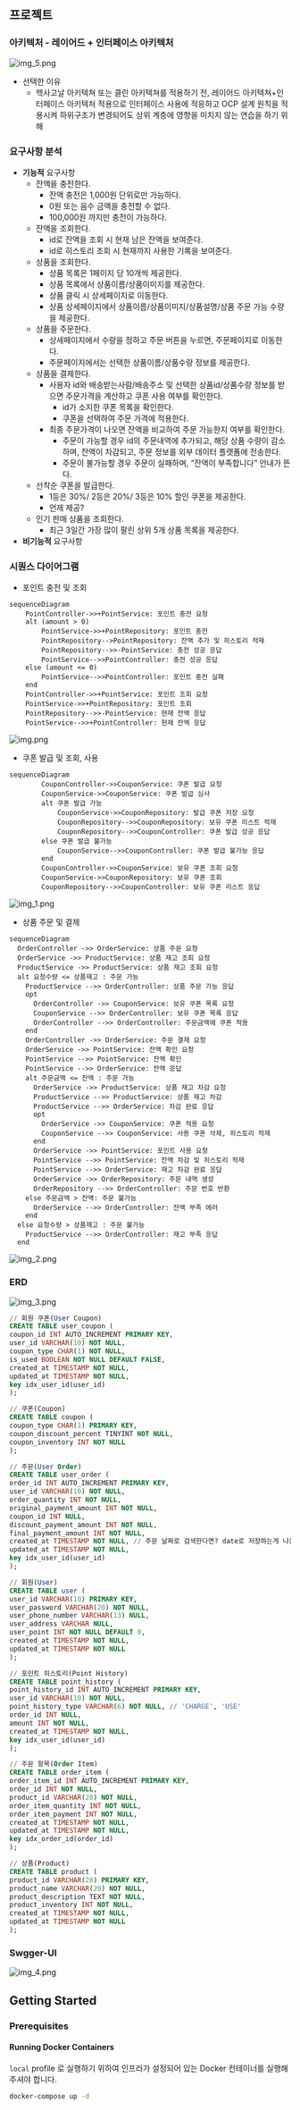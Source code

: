 ## 프로젝트
### 아키텍처 - 레이어드 + 인터페이스 아키텍처
![img_5.png](img_5.png)
- 선택한 이유
    - 헥사고날 아키텍쳐 또는 클린 아키텍쳐를 적용하기 전, 레이어드 아키텍쳐+인터페이스 아키텍처 적용으로 인터페이스 사용에 적응하고 OCP 설계 원칙을 적용시켜 하위구조가 변경되어도 상위 계층에 영향을 미치지 않는 연습을 하기 위해
### 요구사항 분석
- **기능적** 요구사항
    - 잔액을 충전한다.
        - 잔액 충전은 1,000원 단위로만 가능하다.
        - 0원 또는 음수 금액을 충전할 수 없다.
        - 100,000원 까지만 충전이 가능하다.
    - 잔액을 조회한다.
        - id로 잔액을 조회 시 현재 남은 잔액을 보여준다.
        - id로 히스토리 조회 시 현재까지 사용한 기록을 보여준다.
    - 상품을 조회한다.
        - 상품 목록은 1페이지 당 10개씩 제공한다.
        - 상품 목록에서 상품이름/상품이미지를 제공한다.
        - 상품 클릭 시 상세페이지로 이동한다.
        - 상품 상세페이지에서 상품이름/상품이미지/상품설명/상품 주문 가능 수량을 제공한다.
    - 상품을 주문한다.
        - 상세페이지에서 수량을 정하고 주문 버튼을 누르면, 주문페이지로 이동한다.
        - 주문페이지에서는 선택한 상품이름/상품수량 정보를 제공한다.
    - 상품을 결제한다.
        - 사용자 id와 배송받는사람/배송주소 및 선택한 상품id/상품수량 정보를 받으면 주문가격을 계산하고 쿠폰 사용 여부를 확인한다.
            - id가 소지한 쿠폰 목록을 확인한다.
            - 쿠폰을 선택하여 주문 가격에 적용한다.
        - 최종 주문가격이 나오면 잔액을 비교하여 주문 가능한지 여부를 확인한다.
            - 주문이 가능할 경우 id의 주문내역에 추가되고, 해당 상품 수량이 감소하며, 잔액이 차감되고, 주문 정보를 외부 데이터 플랫폼에 전송한다.
            - 주문이 불가능할 경우 주문이 실패하며, “잔액이 부족합니다” 안내가 뜬다.
    - 선착순 쿠폰을 발급한다.
        - 1등은 30%/ 2등은 20%/ 3등은 10% 할인 쿠폰을 제공한다.
        - 언제 제공?
    - 인기 판매 상품을 조회한다.
        - 최근 3일간 가장 많이 팔린 상위 5개 상품 목록을 제공한다.
- **비기능적** 요구사항

### 시퀀스 다이어그램
- 포인트 충전 및 조회
```mermaid
sequenceDiagram
    PointController->>+PointService: 포인트 충전 요청
    alt (amount > 0)   
        PointService->>+PointRepository: 포인트 충전
        PointRepository-->PointRepository: 잔액 추가 및 히스토리 적재
        PointRepository-->>-PointService: 충전 성공 응답
        PointService-->>PointController: 충전 성공 응답
    else (amount <= 0)
        PointService-->>PointController: 포인트 충전 실패
    end
    PointController->>+PointService: 포인트 조회 요청
    PointService->>+PointRepository: 포인트 조회
    PointRepository-->>-PointService: 현재 잔액 응답
    PointService-->>+PointController: 현재 잔액 응답
```
![img.png](img.png)


- 쿠폰 발급 및 조회, 사용
```mermaid
sequenceDiagram
        CouponController->>CouponService: 쿠폰 발급 요청
        CouponService->>CouponService: 쿠폰 발급 심사
        alt 쿠폰 발급 가능
            CouponService->>CouponRepository: 발급 쿠폰 저장 요청
            CouponRepository-->>CouponRepository: 보유 쿠폰 리스트 적재
            CouponRepository-->>CouponController: 쿠폰 발급 성공 응답
        else 쿠폰 발급 불가능
            CouponService-->>CouponController: 쿠폰 발급 불가능 응답
        end
        CouponController->>CouponService: 보유 쿠폰 조회 요청
        CouponService->>CouponRepository: 보유 쿠폰 조회
        CouponRepository-->>CouponController: 보유 쿠폰 리스트 응답
```
![img_1.png](img_1.png)


- 상품 주문 및 결제
```mermaid
sequenceDiagram
  OrderController ->> OrderService: 상품 주문 요청
  OrderService ->> ProductService: 상품 재고 조회 요청
  ProductService ->> ProductService: 상품 재고 조회 요청
  alt 요청수량 <= 상품재고 : 주문 가능
    ProductService -->> OrderController: 상품 주문 가능 응답
    opt 
      OrderController ->> CouponService: 보유 쿠폰 목록 요청
      CouponService -->> OrderController: 보유 쿠폰 목록 응답
      OrderController -->> OrderController: 주문금액에 쿠폰 적용
    end
    OrderController ->> OrderService: 주문 결제 요청
    OrderService ->> PointService: 잔액 확인 요청
    PointService -->> PointService: 잔액 확인
    PointService -->> OrderService: 잔액 응답
    alt 주문금액 <= 잔액 : 주문 가능
      OrderService ->> ProductService: 상품 재고 차감 요청
      ProductService -->> ProductService: 상품 재고 차감
      ProductService -->> OrderService: 차감 완료 응답
      opt 
        OrderService ->> CouponService: 쿠폰 적용 요청
        CouponService -->> CouponService: 사용 쿠폰 삭제, 히스토리 적재
      end
      OrderService ->> PointService: 포인트 사용 요청
      PointService -->> PointService: 잔액 차감 및 히스토리 적재
      PointService -->> OrderService: 재고 차감 완료 응답
      OrderService ->> OrderRepository: 주문 내역 생성
      OrderRepository -->> OrderController: 주문 번호 반환
    else 주문금액 > 잔액: 주문 불가능
      OrderService -->> OrderController: 잔액 부족 에러
    end
  else 요청수량 > 상품재고 : 주문 불가능
    ProductService -->> OrderController: 재고 부족 응답
  end
```
![img_2.png](img_2.png)

### ERD

![img_3.png](img_3.png)

```sql
// 회원 쿠폰(User Coupon)
CREATE TABLE user_coupon (
coupon_id INT AUTO_INCREMENT PRIMARY KEY,
user_id VARCHAR(10) NOT NULL,
coupon_type CHAR(1) NOT NULL,
is_used BOOLEAN NOT NULL DEFAULT FALSE,
created_at TIMESTAMP NOT NULL,
updated_at TIMESTAMP NOT NULL,
key idx_user_id(user_id) 
);

// 쿠폰(Coupon)
CREATE TABLE coupon (
coupon_type CHAR(1) PRIMARY KEY,
coupon_discount_percent TINYINT NOT NULL,
coupon_inventory INT NOT NULL
);

// 주문(User Order)
CREATE TABLE user_order (
order_id INT AUTO_INCREMENT PRIMARY KEY,
user_id VARCHAR(10) NOT NULL,
order_quantity INT NOT NULL,
original_payment_amount INT NOT NULL,
coupon_id INT NULL,
discount_payment_amount INT NOT NULL,
final_payment_amount INT NOT NULL,
created_at TIMESTAMP NOT NULL, // 주문 날짜로 검색한다면? date로 저장하는게 나은지..
updated_at TIMESTAMP NOT NULL,
key idx_user_id(user_id)
);

// 회원(User)
CREATE TABLE user (
user_id VARCHAR(10) PRIMARY KEY,
user_password VARCHAR(20) NOT NULL,
user_phone_number VARCHAR(13) NULL,
user_address VARCHAR NULL,
user_point INT NOT NULL DEFAULT 0,
created_at TIMESTAMP NOT NULL,
updated_at TIMESTAMP NOT NULL
);

// 포인트 히스토리(Point History)
CREATE TABLE point_history (
point_history_id INT AUTO_INCREMENT PRIMARY KEY,
user_id VARCHAR(10) NOT NULL,
point_history_type VARCHAR(6) NOT NULL, // 'CHARGE', 'USE'
order_id INT NULL,
amount INT NOT NULL,
created_at TIMESTAMP NOT NULL,
key idx_user_id(user_id)
);

// 주문 항목(Order Item)
CREATE TABLE order_item (
order_item_id INT AUTO_INCREMENT PRIMARY KEY,
order_id INT NOT NULL,
product_id VARCHAR(20) NOT NULL,
order_item_quantity INT NOT NULL,
order_item_payment INT NOT NULL,
created_at TIMESTAMP NOT NULL,
updated_at TIMESTAMP NOT NULL,
key idx_order_id(order_id)
);

// 상품(Product)
CREATE TABLE product (
product_id VARCHAR(20) PRIMARY KEY,
product_name VARCHAR(20) NOT NULL,
product_description TEXT NOT NULL,
product_inventory INT NOT NULL,
created_at TIMESTAMP NOT NULL,
updated_at TIMESTAMP NOT NULL
);
```

### Swgger-UI
![img_4.png](img_4.png)


## Getting Started

### Prerequisites

#### Running Docker Containers

`local` profile 로 실행하기 위하여 인프라가 설정되어 있는 Docker 컨테이너를 실행해주셔야 합니다.

```bash
docker-compose up -d
```